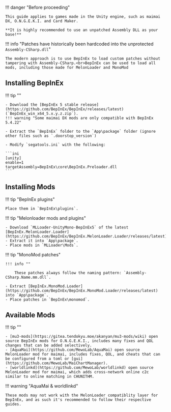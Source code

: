 !!! danger "Before proceeding"

    This guide applies to games made in the Unity engine, such as maimai DX, O.N.G.E.K.I. and Card Maker.

	**It is highly recommended to use an unpatched Assembly DLL as your base!**

!!! info "Patches have historically been hardcoded into the unprotected `Assembly-CSharp.dll`"

    The modern approach is to use BepInEx to load custom patches without tampering with Assembly-CSharp.<br>BepInEx can be used to load all mods, including those made for MelonLoader and MonoMod

## Installing BepInEx

!!! tip ""

    - Download the [BepInEx 5 stable release](https://github.com/BepInEx/BepInEx/releases/latest) (`BepInEx_win_x64_5.x.y.z.zip`).
    !!! warning "Some maimai DX mods are only compatible with BepInEx 5.4.22"

    - Extract the `BepInEx` folder to the `App\package` folder (ignore other files such as `.doorstop_version`)

    - Modify `segatools.ini` with the following:

    ```ini
    [unity]
    enable=1
    targetAssembly=BepInEx\core\BepInEx.Preloader.dll
    ```

## Installing Mods

!!! tip "BepInEx plugins"

    Place them in `BepInEx\plugins`.

!!! tip "Melonloader mods and plugins"

    - Download `MLLoader-UnityMono-BepInEx5` of the latest [BepInEx.MelonLoader.Loader](https://github.com/BepInEx/BepInEx.MelonLoader.Loader/releases/latest).
    - Extract it into `App\package`.
    - Place mods in `MLLoader\Mods`.

!!! tip "MonoMod patches"

    !!! info ""

        These patches always follow the naming pattern: `Assembly-CSharp.Name.mm.dll`.

    - Extract [BepInEx.MonoMod.Loader](https://github.com/BepInEx/BepInEx.MonoMod.Loader/releases/latest) into `App\package`.
    - Place patches in `BepInEx\monomod`.

## Available Mods

!!! tip ""
    
    - [mu3-mods](https://gitea.tendokyu.moe/akanyan/mu3-mods/wiki) open source BepInEx mods for O.N.G.E.K.I., includes many fixes and QOL changes that can be added selectively. 
    - [AquaMai](https://github.com/MewoLab/AquaMai) open source MelonLoader mod for maimai, includes fixes, QOL, and cheats that can be configured from a toml or [gui](https://github.com/MewoLab/MaiChartManager).
    - [worldlinkd](https://github.com/MewoLab/worldlinkd) open source MelonLoader mod for maimai, which adds cross-network online c2c similar to online matching in CHUNITHM.

!!! warning "AquaMai & worldlinkd"

    These mods may not work with the MelonLoader compatiblity layer for BepInEx, and as such it's recommended to follow their respective guides.